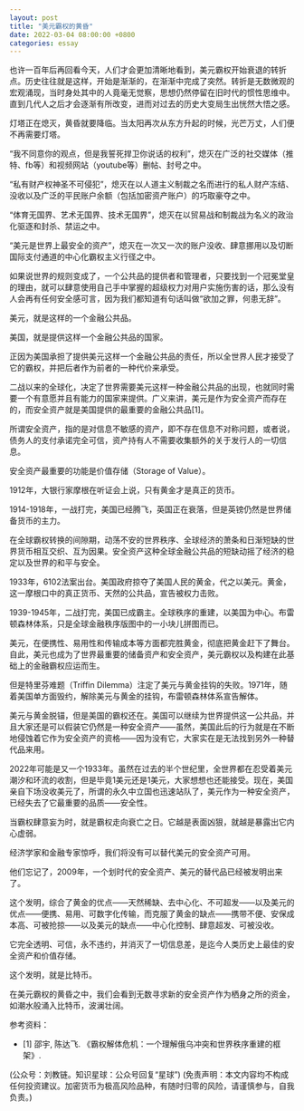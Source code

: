 ```yaml
---
layout: post
title: "美元霸权的黄昏"
date: 2022-03-04 08:00:00 +0800
categories: essay
---
```


也许一百年后再回看今天，人们才会更加清晰地看到，美元霸权开始衰退的转折点。历史往往就是这样，开始是渐渐的，在渐渐中完成了突然。转折是无数微观的宏观涌现，当时身处其中的人竟毫无觉察，思想仍然停留在旧时代的惯性思维中。直到几代人之后才会逐渐有所改变，进而对过去的历史大变局生出恍然大悟之感。

灯塔正在熄灭，黄昏就要降临。当太阳再次从东方升起的时候，光芒万丈，人们便不再需要灯塔。

“我不同意你的观点，但是我誓死捍卫你说话的权利”，熄灭在广泛的社交媒体（推特、fb等）和视频网站（youtube等）删帖、封号之中。

“私有财产权神圣不可侵犯”，熄灭在以人道主义制裁之名而进行的私人财产冻结、没收以及广泛的平民账户余额（包括加密资产账户）的巧取豪夺之中。

“体育无国界、艺术无国界、技术无国界”，熄灭在以贸易战和制裁战为名义的政治化驱逐和封杀、禁运之中。

“美元是世界上最安全的资产”，熄灭在一次又一次的账户没收、肆意挪用以及切断国际支付通道的中心化霸权主义行径之中。

如果说世界的规则变成了，一个公共品的提供者和管理者，只要找到一个冠冕堂皇的理由，就可以肆意使用自己手中掌握的超级权力对用户实施伤害的话，那么没有人会再有任何安全感可言，因为我们都知道有句话叫做“欲加之罪，何患无辞”。

美元，就是这样的一个金融公共品。

美国，就是提供这样一个金融公共品的国家。

正因为美国承担了提供美元这样一个金融公共品的责任，所以全世界人民才接受了它的霸权，并把后者作为前者的一种代价来承受。

二战以来的全球化，决定了世界需要美元这样一种金融公共品的出现，也就同时需要一个有意愿并且有能力的国家来提供。广义来讲，美元是作为安全资产而存在的，而安全资产就是美国提供的最重要的金融公共品[1]。

所谓安全资产，指的是对信息不敏感的资产，即不存在信息不对称问题，或者说，债务人的支付承诺完全可信，资产持有人不需要收集额外的关于发行人的一切信息。

安全资产最重要的功能是价值存储（Storage of Value）。

1912年，大银行家摩根在听证会上说，只有黄金才是真正的货币。

1914-1918年，一战打完，美国已经腾飞，英国正在衰落，但是英镑仍然是世界储备货币的主力。

在全球霸权转换的间隙期，动荡不安的世界秩序、全球经济的萧条和日渐短缺的世界货币相互交织、互为因果。安全资产这种全球金融公共品的短缺动摇了经济的稳定以及世界的和平与安全。

1933年，6102法案出台。美国政府掠夺了美国人民的黄金，代之以美元。黄金，这一摩根口中的真正货币、天然的公共品，宣告被权力击败。

1939-1945年，二战打完，美国已成霸主。全球秩序的重建，以美国为中心。布雷顿森林体系，只是全球金融秩序版图中的一小块儿拼图而已。

美元，在便携性、易用性和传输成本等方面都完胜黄金，彻底把黄金赶下了舞台。自此，美元也成为了世界最重要的储备资产和安全资产，美元霸权以及构建在此基础上的金融霸权应运而生。

但是特里芬难题（Triffin Dilemma）注定了美元与黄金挂钩的失败。1971年，随着美国单方面毁约，解除美元与黄金的挂钩，布雷顿森林体系宣告解体。

美元与黄金脱锚，但是美国的霸权还在。美国可以继续为世界提供这一公共品，并且大家还是可以假装它仍然是一种安全资产——虽然，美国此后的行为就是在不断地侵蚀着它作为安全资产的资格——因为没有它，大家实在是无法找到另外一种替代品来用。

2022年可能是又一个1933年。虽然在过去的半个世纪里，全世界都在忍受着美元潮汐和环流的收割，但是毕竟1美元还是1美元，大家想想也还能接受。现在，美国亲自下场没收美元了，所谓的永久中立国也迅速站队了，美元作为一种安全资产，已经失去了它最重要的品质——安全性。

当霸权肆意妄为时，就是霸权走向衰亡之日。它越是表面凶狠，就越是暴露出它内心虚弱。

经济学家和金融专家惊呼，我们将没有可以替代美元的安全资产可用。

他们忘记了，2009年，一个划时代的安全资产、美元的替代品已经被发明出来了。

这个发明，综合了黄金的优点——天然稀缺、去中心化、不可超发——以及美元的优点——便携、易用、可数字化传输，而克服了黄金的缺点——携带不便、安保成本高、可被抢掠——以及美元的缺点——中心化控制、肆意超发、可被没收。

它完全透明、可信，永不违约，并消灭了一切信息差，是迄今人类​历史上最佳的安全资产和价值存储。​

这个发明，就是比特币。

在美元霸权的黄昏之中，我们会看到无数寻求新的安全资产作为栖身之所的资金，如潮水般涌入比特币，波澜壮阔。


参考资料：
- [1] 邵宇, 陈达飞. 《霸权解体危机：一个理解俄乌冲突和世界秩序重建的框架》.

(公众号：刘教链。知识星球：公众号回复“星球”)
(免责声明：本文内容均不构成任何投资建议。加密货币为极高风险品种，有随时归零的风险，请谨慎参与，自我负责。)